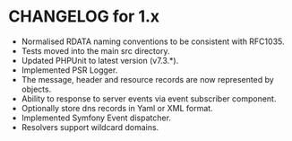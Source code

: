 CHANGELOG for 1.x
=================
* Normalised RDATA naming conventions to be consistent with RFC1035.
* Tests moved into the main src directory.
* Updated PHPUnit to latest version (v7.3.*).
* Implemented PSR Logger.
* The message, header and resource records are now represented by objects.
* Ability to response to server events via event subscriber component.
* Optionally store dns records in Yaml or XML format.
* Implemented Symfony Event dispatcher.
* Resolvers support wildcard domains.